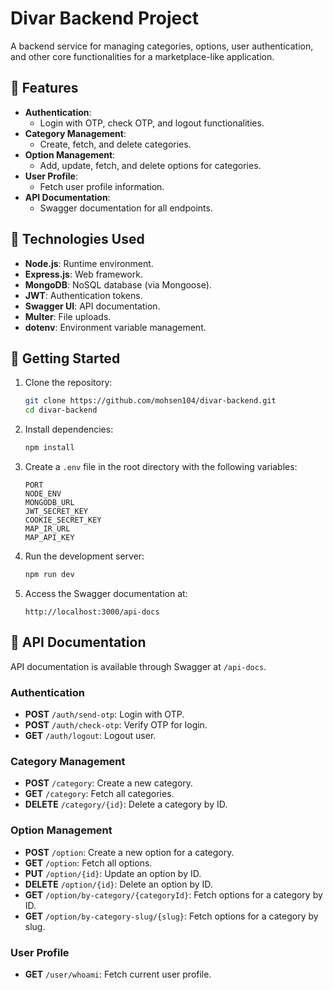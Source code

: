 # Divar Backend Project

A backend service for managing categories, options, user authentication, and other core functionalities for a marketplace-like application.


## 📜 Features
- **Authentication**: 
  - Login with OTP, check OTP, and logout functionalities.
- **Category Management**: 
  - Create, fetch, and delete categories.
- **Option Management**: 
  - Add, update, fetch, and delete options for categories.
- **User Profile**: 
  - Fetch user profile information.
- **API Documentation**: 
  - Swagger documentation for all endpoints.


## 🚀 Technologies Used
- **Node.js**: Runtime environment.
- **Express.js**: Web framework.
- **MongoDB**: NoSQL database (via Mongoose).
- **JWT**: Authentication tokens.
- **Swagger UI**: API documentation.
- **Multer**: File uploads.
- **dotenv**: Environment variable management.


## 🔧 Getting Started

1. Clone the repository:
   ```bash
   git clone https://github.com/mohsen104/divar-backend.git
   cd divar-backend
   ```

2. Install dependencies:
   ```bash
   npm install
   ```

3. Create a `.env` file in the root directory with the following variables:
   ```env
   PORT
   NODE_ENV
   MONGODB_URL
   JWT_SECRET_KEY
   COOKIE_SECRET_KEY
   MAP_IR_URL
   MAP_API_KEY
   ```

4. Run the development server:
   ```bash
   npm run dev
   ```

5. Access the Swagger documentation at:
   ```
   http://localhost:3000/api-docs
   ```

## 📘 API Documentation

API documentation is available through Swagger at `/api-docs`.

### Authentication
- **POST** `/auth/send-otp`: Login with OTP.
- **POST** `/auth/check-otp`: Verify OTP for login.
- **GET** `/auth/logout`: Logout user.

### Category Management
- **POST** `/category`: Create a new category.
- **GET** `/category`: Fetch all categories.
- **DELETE** `/category/{id}`: Delete a category by ID.

### Option Management
- **POST** `/option`: Create a new option for a category.
- **GET** `/option`: Fetch all options.
- **PUT** `/option/{id}`: Update an option by ID.
- **DELETE** `/option/{id}`: Delete an option by ID.
- **GET** `/option/by-category/{categoryId}`: Fetch options for a category by ID.
- **GET** `/option/by-category-slug/{slug}`: Fetch options for a category by slug.

### User Profile
- **GET** `/user/whoami`: Fetch current user profile.